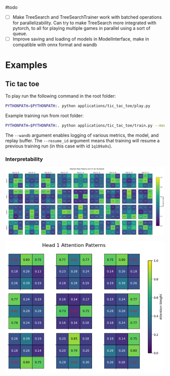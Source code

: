 #todo

- [ ] Make TreeSearch and TreeSearchTrainer work with batched operations for parallelizability. Can try to make TreeSearch more integrated with pytorch, to all for playing multiple games in parallel using a sort of queue.
- [ ] Improve saving and loading of models in ModelInterface, make in compatible with onnx format and wandb

# Examples

## Tic tac toe

To play run the following command in the root folder:

```zsh
PYTHONPATH=$PYTHONPATH:. python applications/tic_tac_toe/play.py
```

Example training run from root folder:

```zsh
PYTHONPATH=$PYTHONPATH:. python applications/tic_tac_toe/train.py --model transformer --wandb --resume_id 1q109a9s
```

The `--wandb` argument enables logging of various metrics, the model, and replay buffer. The `--resume_id` argument means that training will resume a previous training run (in this case with id `1q109a9s`).

### Interpretability

![Attention mask](applications/tic_tac_toe/plots/tic_tac_toe_attn_mask.png)

![Head 1 attention pattern](applications/tic_tac_toe/plots/tic_tac_toe_head_1.png)
